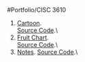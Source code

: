 #Portfolio/CISC 3610

1) [Cartoon](https://landydera.github.io/CISC3610_Cartoon/Cartoon.html).\
   [Source Code](https://github.com/Landydera/CISC3610_Cartoon/blob/main/Cartoon.html).\
3) [Fruit Chart](https://landydera.github.io/CISC3610_FruitChart/FruitChart.html).\
   [Source Code](https://github.com/Landydera/CISC3610_FruitChart).\
5) [Notes](https://landydera.github.io/CISC3610_LabNotes/note.html).
   [Source Code](https://github.com/Landydera/CISC3610_LabNotes).\


